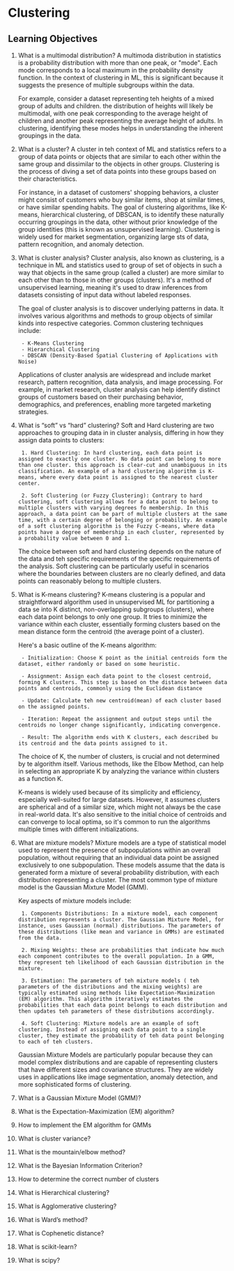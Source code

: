 # Clustering

## Learning Objectives

1. What is a multimodal distribution?
    A multimoda distribution in statistics is a probability distribution with more than one peak, or "mode". Each mode corresponds to a local maximum in the probability density function. In the context of clustering in ML, this is significant because it suggests the presence of multiple subgroups within the data.

    For example, consider a dataset representing teh heights of a mixed group of adults and children. the distribution of heights will likely be multimodal, with one peak corresponding to the average height of children and another peak representing the average height of adults. In clustering, identifying these modes helps in understanding the inherent groupings in the data.

2. What is a cluster?
    A cluster in teh context of ML and statistics refers to a group of data points or objects that are similar to each other within the same group and dissimilar to the objects in other groups. Clustering is the process of diving a set of data points into these groups based on their characteristics.

    For instance, in a dataset of customers' shopping behaviors, a cluster might consist of customers who buy similar items, shop at similar times, or have similar spending habits. The goal of clustering algorithms, like K-means, hierarchical clustering, of DBSCAN, is to identify these naturally occurring groupings in the data, other without prior knowledge of the group identities (this is known as unsupervised learning). Clustering is widely used for market segmentation, organizing large sts of data, pattern recognition, and anomaly detection.

3. What is cluster analysis?
    Cluster analysis, also known as clustering, is a technique in ML and statistics used to group of set of objects in such a way that objects in the same group (called a cluster) are more similar to each other than to those in other groups (clusters). It's a method of unsupervised learning, meaning it's used to draw inferences from datasets consisting of input data without labeled responses. 

    The goal of cluster analysis is to discover underlying patterns in data. It involves various algorithms and methods to group objects of similar kinds into respective categories. Common clustering techniques include:

        - K-Means Clustering
        - Hierarchical Clustering
        - DBSCAN (Density-Based Spatial Clustering of Applications with Noise)
    
    Applications of cluster analysis are widespread and include market research, pattern recognition, data analysis, and image processing. For example, in market research, cluster analysis can help identify distinct groups of customers based on their purchasing behavior, demographics, and preferences, enabling more targeted marketing strategies.

4. What is “soft” vs “hard” clustering?
     Soft and Hard clustering are two approaches to grouping data in in cluster analysis, differing in how they assign data points to clusters:

        1. Hard Clustering: In hard clustering, each data point is assigned to exactly one cluster. No data point can belong to more than one cluster. this approach is clear-cut and unambiguous in its classification. An example of a hard clustering algorithm is K-means, where every data point is assigned to the nearest cluster center.

        2. Soft Clustering (or Fuzzy Clustering): Contrary to hard clustering, soft clustering allows for a data point to belong to multiple clusters with varying degrees fo membership. In this approach, a data point can be part of multiple clusters at the same time, with a certain degree of belonging or probability. An example of a soft clustering algorithm is the Fuzzy C-means, where data points have a degree of membership in each cluster, represented by a probability value between 0 and 1.

    The choice between soft and hard clustering depends on the nature of the data and teh specific requirements of the specific requirements of the analysis. Soft clustering can be particularly useful in scenarios where the boundaries between clusters are no clearly defined, and data points can reasonably belong to multiple clusters.

5. What is K-means clustering?
    K-means clustering is a popular and straightforward algorithm used in unsupervised ML for partitioning a data se into K distinct, non-overlapping subgroups (clusters), where each data point belongs to only one group. It tries to minimize the variance within each cluster, essentially forming clusters based on the mean distance form the centroid (the average point of a cluster).

    Here's a basic outline of the K-means algorithm:

        - Initialization: Choose K point as the initial centroids form the dataset, either randomly or based on some heuristic.

        - Assignment: Assign each data point to the closest centroid, forming K clusters. This step is based on the distance between data points and centroids, commonly using the Euclidean distance 

        - Update: Calculate teh new centroid(mean) of each cluster based on the assigned points.

        - Iteration: Repeat the assignment and output steps until the centroids no longer change significantly, indicating convergence.

        - Result: The algorithm ends with K clusters, each described bu its centroid and the data points assigned to it.

    The choice of K, the number of clusters, is crucial and not determined by te algorithm itself. Various methods, like the Elbow Method, can help in selecting an appropriate K by analyzing the variance within clusters as a function K.

    K-means is widely used because of its simplicity and efficiency, especially well-suited for large datasets. However, it assumes clusters are spherical and of a similar size, which might not always be the case in real-world data. It's also sensitive to the initial choice of centroids and can converge to local optima, so it's common to run the algorithms multiple times with different initializations.

6. What are mixture models?
    Mixture models are a type of statistical model used to represent the presence of subpopulations within an overall population, without requiring that an individual data point be assigned exclusively to one subpopulation. These models assume that the data is generated form a mixture of several probability distribution, with each distribution representing a cluster. The most common type of mixture model is the Gaussian Mixture Model (GMM).

    Key aspects of mixture models include:

        1. Components Distributions: In a mixture model, each component distribution represents a cluster. The Gaussian Mixture Model, for instance, uses Gaussian (normal) distributions. The parameters of these distributions (like mean and variance in GMMs) are estimated from the data.

        2. Mixing Weights: these are probabilities that indicate how much each component contributes to the overall population. In a GMM, they represent teh likelihood of each Gaussian distribution in the mixture.

        3. Estimation: The parameters of teh mixture models ( teh parameters of the distributions and the mixing weights) are typically estimated using methods like Expectation-Maximization (EM) algorithm. This algorithm iteratively estimates the probabilities that each data point belongs to each distribution and then updates teh parameters of these distributions accordingly.

        4. Soft Clustering: Mixture models are an example of soft clustering. Instead of assigning each data point to a single cluster, they estimate the probability of teh data point belonging to each of teh clusters.
    Gaussian Mixture Models are particularly popular because they can model complex distributions and are capable of representing clusters that have different sizes and covariance structures. They are widely uses in applications like image segmentation, anomaly detection, and more sophisticated forms of clustering.


7. What is a Gaussian Mixture Model (GMM)?
8. What is the Expectation-Maximization (EM) algorithm?
9. How to implement the EM algorithm for GMMs
10. What is cluster variance?
11. What is the mountain/elbow method?
12. What is the Bayesian Information Criterion?
13. How to determine the correct number of clusters
14. What is Hierarchical clustering?
15. What is Agglomerative clustering?
16. What is Ward’s method?
17. What is Cophenetic distance?
18. What is scikit-learn?
19. What is scipy?